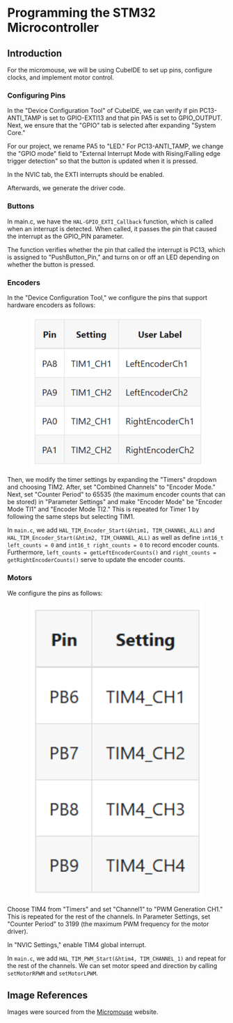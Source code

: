 # Programming the STM32 Microcontroller

## Introduction

For the micromouse, we will be using CubeIDE to set up pins, configure clocks, and implement motor control.

### Configuring Pins

In the "Device Configuration Tool" of CubeIDE, we can verify if pin PC13-ANTI_TAMP is set to GPIO-EXTI13 and that pin PA5 is set to GPIO_OUTPUT. Next, we ensure that the "GPIO" tab is selected after expanding "System Core."

For our project, we rename PA5 to "LED." For PC13-ANTI_TAMP, we change the "GPIO mode" field to "External Interrupt Mode with Rising/Falling edge trigger detection" so that the button is updated when it is pressed.

In the NVIC tab, the EXTI interrupts should be enabled.

Afterwards, we generate the driver code.

### Buttons

In main.c, we have the `HAL-GPIO_EXTI_Callback` function, which is called when an interrupt is detected. When called, it passes the pin that caused the interrupt as the GPIO_PIN parameter. 

The function verifies whether the pin that called the interrupt is PC13, which is assigned to "PushButton_Pin," and turns on or off an LED depending on whether the button is pressed.

### Encoders

In the "Device Configuration Tool," we configure the pins that support hardware encoders as follows:

<p align="center">

  <img src="https://github.com/chen4578/Micromouse/blob/afee51421cf9a5e3446bc452cd8210d0812ebf4e/assets/Screenshot%202025-10-01%20232853.png" width="400">

</p>

Then, we modify the timer settings by expanding the "Timers" dropdown and choosing TIM2. After, set "Combined Channels" to "Encoder Mode." Next, set "Counter Period" to 65535 (the maximum encoder counts that can be stored) in "Parameter Settings" and make "Encoder Mode" be "Encoder Mode TI1" and "Encoder Mode TI2." This is repeated for Timer 1 by following the same steps but selecting TIM1.

In `main.c`, we add `HAL_TIM_Encoder_Start(&htim1, TIM_CHANNEL_ALL)` and `HAL_TIM_Encoder_Start(&htim2, TIM_CHANNEL_ALL)` as well as define `int16_t left_counts = 0` and `int16_t right_counts = 0` to record encoder counts. Furthermore, `left_counts = getLeftEncoderCounts()` and `right_counts = getRightEncoderCounts()` serve to update the encoder counts.

### Motors

We configure the pins as follows:

<p align="center">

  <img src="https://github.com/chen4578/Micromouse/blob/87a5951ee8dfd804f4a8383eb12899fb9bd77c1c/assets/Screenshot%202025-10-01%20234713.png" width="400">

</p>

Choose TIM4 from "Timers" and set "Channel1" to "PWM Generation CH1." This is repeated for the rest of the channels. In Parameter Settings, set "Counter Period" to 3199 (the maximum PWM frequency for the motor driver).

In "NVIC Settings," enable TIM4 global interrupt.

In `main.c`, we add `HAL_TIM_PWM_Start(&htim4, TIM_CHANNEL_1)` and repeat for the rest of the channels. We can set motor speed and direction by calling `setMotorRPWM` and `setMotorLPWM`.

## Image References

Images were sourced from the [Micromouse](https://projects.ieeebruins.com/micromouse/) website.
